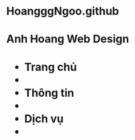 # HoangggNgoo.github
 <!DOCTYPE html>
<html>
  <head>
    <title>Anh Hoang</title>
    <link rel="stylesheet" href="mystyle.css">
 </head>
  <body>
   <h1> Anh Hoang Web Design <h1>
    <ul>
     <li> Trang chủ <li>
     <li> Thông tin <li>
     <li> Dịch vụ <li>
     
